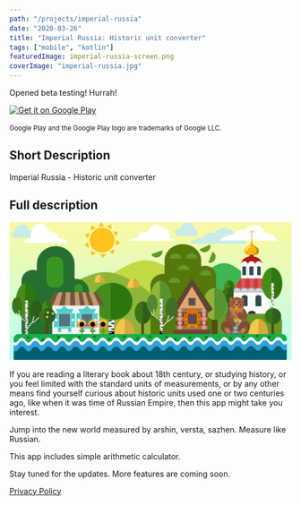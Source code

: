 ```yaml
---
path: "/projects/imperial-russia"
date: "2020-03-26"
title: "Imperial Russia: Historic unit converter"
tags: ["mobile", "kotlin"]
featuredImage: imperial-russia-screen.png
coverImage: "imperial-russia.jpg"
---
```


Opened beta testing! Hurrah!

<a href='https://play.google.com/store/apps/details?id=io.github.mikolasan.imperialrussia&pcampaignid=pcampaignidMKT-Other-global-all-co-prtnr-py-PartBadge-Mar2515-1'>
<img alt='Get it on Google Play' width='300px' src='https://play.google.com/intl/en_us/badges/static/images/badges/en_badge_web_generic.png'/>
</a>

<small>Google Play and the Google Play logo are trademarks of Google LLC.</small>

## Short Description

Imperial Russia - Historic unit converter

## Full description

![Russian landscape](./imperial-russia-feature.png)

If you are reading a literary book about 18th century, or studying history, or you feel limited with the standard units of measurements, or by any other means find yourself curious about historic units used one or two centuries ago, like when it was time of Russian Empire, then this app might take you interest.

Jump into the new world measured by arshin, versta, sazhen. Measure like Russian.

This app includes simple arithmetic calculator. 

Stay tuned for the updates. More features are coming soon.

[Privacy Policy](/projects/imperial-russia/privacy-policy)